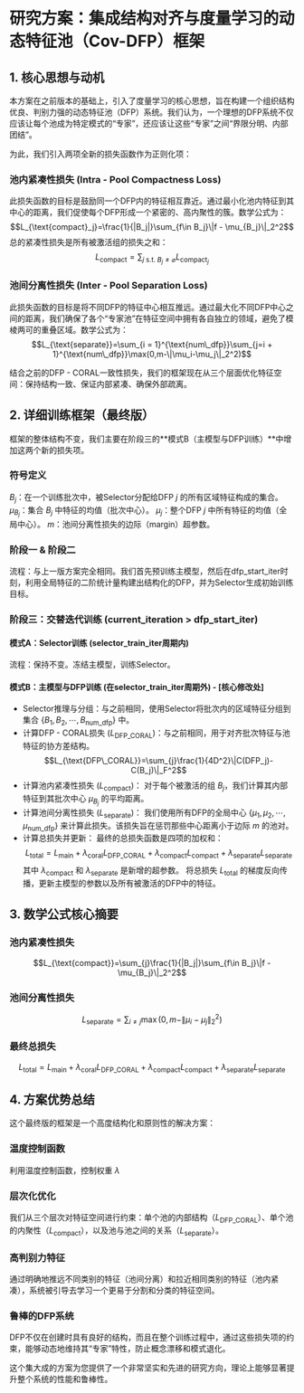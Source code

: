 # 研究方案：集成结构对齐与度量学习的动态特征池（Cov-DFP）框架

## 1. 核心思想与动机
本方案在之前版本的基础上，引入了度量学习的核心思想，旨在构建一个组织结构优良、判别力强的动态特征池（DFP）系统。我们认为，一个理想的DFP系统不仅应该让每个池成为特定模式的“专家”，还应该让这些“专家”之间“界限分明、内部团结”。

为此，我们引入两项全新的损失函数作为正则化项：

### 池内紧凑性损失 (Intra - Pool Compactness Loss)
此损失函数的目标是鼓励同一个DFP内的特征相互靠近。通过最小化池内特征到其中心的距离，我们促使每个DFP形成一个紧密的、高内聚性的簇。数学公式为：
$$L_{\text{compact}_j}=\frac{1}{|B_j|}\sum_{f\in B_j}\|f - \mu_{B_j}\|_2^2$$
总的紧凑性损失是所有被激活组的损失之和：
$$L_{\text{compact}}=\sum_{j\ \text{s.t.}\ B_j\neq\varnothing}L_{\text{compact}_j}$$

### 池间分离性损失 (Inter - Pool Separation Loss)
此损失函数的目标是将不同DFP的特征中心相互推远。通过最大化不同DFP中心之间的距离，我们确保了各个“专家池”在特征空间中拥有各自独立的领域，避免了模棱两可的重叠区域。数学公式为：
$$L_{\text{separate}}=\sum_{i = 1}^{\text{num\_dfp}}\sum_{j=i + 1}^{\text{num\_dfp}}\max(0,m-\|\mu_i-\mu_j\|_2^2)$$

结合之前的DFP - CORAL一致性损失，我们的框架现在从三个层面优化特征空间：保持结构一致、保证内部紧凑、确保外部疏离。

## 2. 详细训练框架（最终版）
框架的整体结构不变，我们主要在阶段三的**模式B（主模型与DFP训练）**中增加这两个新的损失项。

### 符号定义
$B_j$：在一个训练批次中，被Selector分配给DFP $j$ 的所有区域特征构成的集合。
$\mu_{B_j}$：集合 $B_j$ 中特征的均值（批次中心）。
$\mu_j$：整个DFP $j$ 中所有特征的均值（全局中心）。
$m$：池间分离性损失的边际（margin）超参数。

### 阶段一 & 阶段二
流程：与上一版方案完全相同。我们首先预训练主模型，然后在dfp_start_iter时刻，利用全局特征的二阶统计量构建出结构化的DFP，并为Selector生成初始训练目标。

### 阶段三：交替迭代训练 (current_iteration > dfp_start_iter)
#### 模式A：Selector训练 (selector_train_iter周期内)
流程：保持不变。冻结主模型，训练Selector。

#### 模式B：主模型与DFP训练 (在selector_train_iter周期外) - [核心修改处]
- Selector推理与分组：与之前相同，使用Selector将批次内的区域特征分组到集合 $\{B_1,B_2,\cdots,B_{\text{num\_dfp}}\}$ 中。
- 计算DFP - CORAL损失 ($L_{\text{DFP\_CORAL}}$)：与之前相同，用于对齐批次特征与池特征的协方差结构。
$$L_{\text{DFP\_CORAL}}=\sum_{j}\frac{1}{4D^2}\|C(DFP_j)-C(B_j)\|_F^2$$
- 计算池内紧凑性损失 ($L_{\text{compact}}$)：
对于每个被激活的组 $B_j$，我们计算其内部特征到其批次中心 $\mu_{B_j}$ 的平均距离。
- 计算池间分离性损失 ($L_{\text{separate}}$)：
我们使用所有DFP的全局中心 $\{\mu_1,\mu_2,\cdots,\mu_{\text{num\_dfp}}\}$ 来计算此损失。该损失旨在惩罚那些中心距离小于边际 $m$ 的池对。
- 计算总损失并更新：
最终的总损失函数是四项的加权和：
$$L_{\text{total}}=L_{\text{main}}+\lambda_{\text{coral}}L_{\text{DFP\_CORAL}}+\lambda_{\text{compact}}L_{\text{compact}}+\lambda_{\text{separate}}L_{\text{separate}}$$
其中 $\lambda_{\text{compact}}$ 和 $\lambda_{\text{separate}}$ 是新增的超参数。
将总损失 $L_{\text{total}}$ 的梯度反向传播，更新主模型的参数以及所有被激活的DFP中的特征。

## 3. 数学公式核心摘要
### 池内紧凑性损失
$$L_{\text{compact}}=\sum_{j}\frac{1}{|B_j|}\sum_{f\in B_j}\|f - \mu_{B_j}\|_2^2$$

### 池间分离性损失
$$L_{\text{separate}}=\sum_{i\neq j}\max(0,m-\|\mu_i-\mu_j\|_2^2)$$

### 最终总损失
$$L_{\text{total}}=L_{\text{main}}+\lambda_{\text{coral}}L_{\text{DFP\_CORAL}}+\lambda_{\text{compact}}L_{\text{compact}}+\lambda_{\text{separate}}L_{\text{separate}}$$

## 4. 方案优势总结
这个最终版的框架是一个高度结构化和原则性的解决方案：

### 温度控制函数

利用温度控制函数，控制权重 $\lambda$

### 层次化优化
我们从三个层次对特征空间进行约束：单个池的内部结构（$L_{\text{DFP\_CORAL}}$）、单个池的内聚性（$L_{\text{compact}}$），以及池与池之间的关系（$L_{\text{separate}}$）。

### 高判别力特征
通过明确地推远不同类别的特征（池间分离）和拉近相同类别的特征（池内紧凑），系统被引导去学习一个更易于分割和分类的特征空间。

### 鲁棒的DFP系统
DFP不仅在创建时具有良好的结构，而且在整个训练过程中，通过这些损失项的约束，能够动态地维持其“专家”特性，防止概念漂移和模式退化。

这个集大成的方案为您提供了一个非常坚实和先进的研究方向，理论上能够显著提升整个系统的性能和鲁棒性。